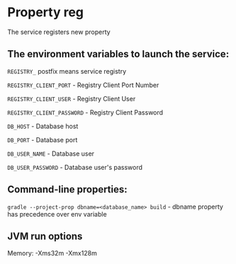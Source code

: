 # Property reg

The service registers new property

## The environment variables to launch the service:

`REGISTRY_` postfix means service registry

`REGISTRY_CLIENT_PORT` - Registry Client Port Number

`REGISTRY_CLIENT_USER` - Registry Client User

`REGISTRY_CLIENT_PASSWORD` - Registry Client Password

`DB_HOST` - Database host

`DB_PORT` - Database port

`DB_USER_NAME` - Database user

`DB_USER_PASSWORD` - Database user's password

## Command-line properties:

`gradle --project-prop dbname=<database_name> build` - dbname property has precedence over env variable

## JVM run options

Memory: -Xms32m -Xmx128m